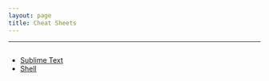 ```yaml
---
layout: page
title: Cheat Sheets
---
```


---

<div class="small-12 columns">
    <ul class="inline-list">
        <li><a href="#" class="button secondary radius">Sublime Text</a></li>
        <li><a href="#" class="button secondary radius">Shell</a></li>
    </ul>
</div>


